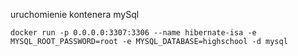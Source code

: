 uruchomienie kontenera mySql

`docker run -p 0.0.0.0:3307:3306 --name hibernate-isa -e MYSQL_ROOT_PASSWORD=root -e MYSQL_DATABASE=highschool -d mysql`